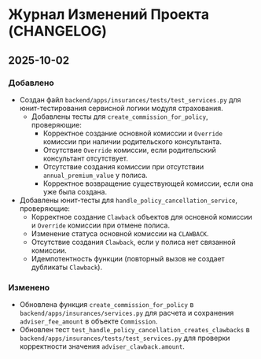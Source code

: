 # Журнал Изменений Проекта (CHANGELOG)

## 2025-10-02

### Добавлено
- Создан файл `backend/apps/insurances/tests/test_services.py` для юнит-тестирования сервисной логики модуля страхования.
  - Добавлены тесты для `create_commission_for_policy`, проверяющие:
    - Корректное создание основной комиссии и `Override` комиссии при наличии родительского консультанта.
    - Отсутствие `Override` комиссии, если родительский консультант отсутствует.
    - Отсутствие создания комиссии при отсутствии `annual_premium_value` у полиса.
    - Корректное возвращение существующей комиссии, если она уже была создана.
- Добавлены юнит-тесты для `handle_policy_cancellation_service`, проверяющие:
  - Корректное создание `Clawback` объектов для основной комиссии и `Override` комиссии при отмене полиса.
  - Изменение статуса основной комиссии на `CLAWBACK`.
  - Отсутствие создания `Clawback`, если у полиса нет связанной комиссии.
  - Идемпотентность функции (повторный вызов не создает дубликаты `Clawback`).

### Изменено
- Обновлена функция `create_commission_for_policy` в `backend/apps/insurances/services.py` для расчета и сохранения `adviser_fee_amount` в объекте `Commission`.
- Обновлен тест `test_handle_policy_cancellation_creates_clawbacks` в `backend/apps/insurances/tests/test_services.py` для проверки корректности значения `adviser_clawback.amount`.
